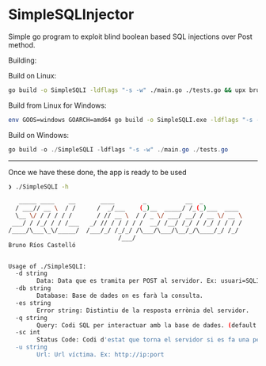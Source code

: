 # SimpleSQLInjector
Simple go program to exploit blind boolean based SQL injections over Post method. 

Building: 

Build on Linux:

```bash
go build -o SimpleSQLI -ldflags "-s -w" ./main.go ./tests.go && upx brute ./SimpleSQLI && ./SimpleSQLI
```
Build from Linux for Windows:

```bash
env GOOS=windows GOARCH=amd64 go build -o SimpleSQLI.exe -ldflags "-s -w" ./main.go ./tests.go && upx brute ./SimpleSQLI.exe
```

Build on Windows:

```powershell
go build -o ./SimpleSQLI -ldflags "-s -w" ./main.go ./tests.go
```

---

Once we have these done, the app is ready to be used

```bash
❯ ./SimpleSQLI -h

   _____ ____    __       ____        _           __  _           
  / ___// __ \  / /      /  _/___    (_)__  _____/ /_(_)___  ____ 
  \__ \/ / / / / /       / // __ \  / / _ \/ ___/ __/ / __ \/ __ \
 ___/ / /_/ / / /___   _/ // / / / / /  __/ /__/ /_/ / /_/ / / / /
/____/\___\_\/_____/  /___/_/ /_/_/ /\___/\___/\__/_/\____/_/ /_/ 
                               /___/                              
Bruno Ríos Castelló                                         


Usage of ./SimpleSQLI:
  -d string
    	Data: Data que es tramita per POST al servidor. Ex: usuari=SQLI&contrasenya=test
  -db string
    	Database: Base de dades on es farà la consulta.
  -es string
    	Error string: Distintiu de la resposta errònia del servidor.
  -q string
    	Query: Codi SQL per interactuar amb la base de dades. (default "select schema_name from information_schema.schemata")
  -sc int
    	Status Code: Codi d'estat que torna el servidor si es fa una petició satisfactòria.
  -u string
    	Url: Url víctima. Ex: http://ip:port
```
